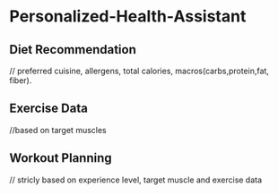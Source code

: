 # Personalized-Health-Assistant

## Diet Recommendation
// preferred cuisine, allergens, total calories, macros(carbs,protein,fat, fiber). 

## Exercise Data
//based on target muscles 

## Workout Planning 
// stricly based on experience level, target muscle and exercise data
